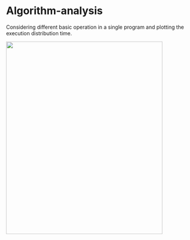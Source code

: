 # Algorithm-analysis
Considering different basic operation in a single program and plotting the execution distribution time.

<a href="url"><img src="https://hizliresim.com/OEpwoN" height="525" width="425"></a>
